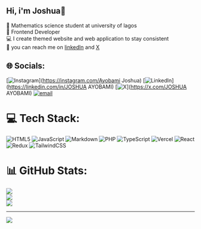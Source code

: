 ## Hi, i'm Joshua👋

🧠 Mathematics science student at university of lagos<br>
🎯 Frontend Developer<br>
💻 I create themed website and web application to stay consistent<br>
🔗 you can reach me on [linkedIn](https://www.linkedin.com/in/joshua-ayobami-203066275?utm_source=share&utm_campaign=share_via&utm_content=profile&utm_medium=ios_app) and [X](https://x.com/your_fav_tecbro?s=21)


## 🌐 Socials:
[![Instagram](https://img.shields.io/badge/Instagram-%23E4405F.svg?logo=Instagram&logoColor=white)](https://instagram.com/Ayobami Joshua) [![LinkedIn](https://img.shields.io/badge/LinkedIn-%230077B5.svg?logo=linkedin&logoColor=white)](https://linkedin.com/in/JOSHUA AYOBAMI) [![X](https://img.shields.io/badge/X-black.svg?logo=X&logoColor=white)](https://x.com/JOSHUA AYOBAMI) [![email](https://img.shields.io/badge/Email-D14836?logo=gmail&logoColor=white)](mailto:ayobamij89@gmail.com) 

# 💻 Tech Stack:
![HTML5](https://img.shields.io/badge/html5-%23E34F26.svg?style=for-the-badge&logo=html5&logoColor=white) ![JavaScript](https://img.shields.io/badge/javascript-%23323330.svg?style=for-the-badge&logo=javascript&logoColor=%23F7DF1E) ![Markdown](https://img.shields.io/badge/markdown-%23000000.svg?style=for-the-badge&logo=markdown&logoColor=white) ![PHP](https://img.shields.io/badge/php-%23777BB4.svg?style=for-the-badge&logo=php&logoColor=white) ![TypeScript](https://img.shields.io/badge/typescript-%23007ACC.svg?style=for-the-badge&logo=typescript&logoColor=white) ![Vercel](https://img.shields.io/badge/vercel-%23000000.svg?style=for-the-badge&logo=vercel&logoColor=white) ![React](https://img.shields.io/badge/react-%2320232a.svg?style=for-the-badge&logo=react&logoColor=%2361DAFB) ![Redux](https://img.shields.io/badge/redux-%23593d88.svg?style=for-the-badge&logo=redux&logoColor=white) ![TailwindCSS](https://img.shields.io/badge/tailwindcss-%2338B2AC.svg?style=for-the-badge&logo=tailwind-css&logoColor=white)
# 📊 GitHub Stats:
![](https://github-readme-stats.vercel.app/api?username=AYOBAMI-JOSHUA&theme=react&hide_border=false&include_all_commits=false&count_private=false)<br/>
![](https://nirzak-streak-stats.vercel.app/?user=AYOBAMI-JOSHUA&theme=react&hide_border=false)<br/>
![](https://github-readme-stats.vercel.app/api/top-langs/?username=AYOBAMI-JOSHUA&theme=react&hide_border=false&include_all_commits=false&count_private=false&layout=compact)

---
[![](https://visitcount.itsvg.in/api?id=AYOBAMI-JOSHUA&icon=2&color=1)](https://visitcount.itsvg.in)

<!-- Proudly created with GPRM ( https://gprm.itsvg.in ) -->

